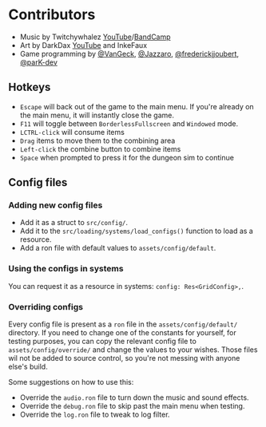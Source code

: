 # Contributors

- Music by Twitchywhalez [YouTube](https://www.youtube.com/channel/UCSjKBALUTiv8prOCSqdu3xA)/[BandCamp](https://twitchywhalez.bandcamp.com/)
- Art by DarkDax [YouTube](https://www.youtube.com/darkdax) and InkeFaux
- Game programming by [@VanGeck](https://github.com/vanGeck), [@Jazzaro](https://github.com/Jazarro), [@frederickjjoubert](https://github.com/frederickjjoubert), [@parK-dev](https://github.com/parK-dev)

## Hotkeys

- `Escape` will back out of the game to the main menu. If you're already on the main menu, it will instantly close the
  game.
- `F11` will toggle between `BorderlessFullscreen` and `Windowed` mode.
- `LCTRL-click` will consume items
- `Drag` items to move them to the combining area
- `Left-click` the combine button to combine items
- `Space` when prompted to press it for the dungeon sim to continue

## Config files

### Adding new config files

- Add it as a struct to `src/config/`.
- Add it to the `src/loading/systems/load_configs()` function to load as a resource.
- Add a ron file with default values to `assets/config/default`.

### Using the configs in systems

You can request it as a resource in systems: `config: Res<GridConfig>,`.

### Overriding configs

Every config file is present as a `ron` file in the `assets/config/default/` directory. If you need to change one of the
constants for yourself, for testing purposes, you can copy the relevant config file to `assets/config/override/` and
change the values to your wishes. Those files wil not be added to source control, so you're not messing with anyone
else's build.

Some suggestions on how to use this:

- Override the `audio.ron` file to turn down the music and sound effects.
- Override the `debug.ron` file to skip past the main menu when testing.
- Override the `log.ron` file to tweak to log filter.
